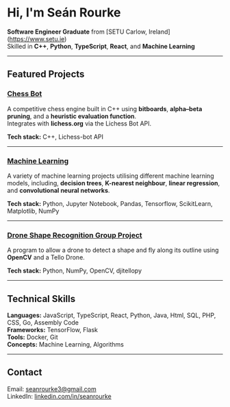 # Hi, I'm Seán Rourke

**Software Engineer Graduate** from [SETU Carlow, Ireland] (https://www.setu.ie)  
Skilled in **C++**, **Python**, **TypeScript**, **React**, and **Machine Learning**    

---

## Featured Projects

### [Chess Bot](https://github.com/SeanRourke/C00251168-Chess-Bot)
A competitive chess engine built in C++ using **bitboards**, **alpha–beta pruning**, and a **heuristic evaluation function**.  
Integrates with **lichess.org** via the Lichess Bot API.

**Tech stack:** C++, Lichess-bot API

---

### [Machine Learning](https://www.datascienceportfol.io/seanrourke3)
A variety of machine learning projects utilising different machine learning models, including, **decision trees**, **K-nearest neighbour**, **linear regression**, and **convolutional neural networks**.

**Tech stack:** Python, Jupyter Notebook, Pandas, Tensorflow, ScikitLearn, Matplotlib, NumPy

---

### [Drone Shape Recognition Group Project](https://github.com/thestevenlol/AIintheWildGP)
A program to allow a drone to detect a shape and fly along its outline using **OpenCV** and a Tello Drone.

**Tech stack:** Python, NumPy, OpenCV, djitellopy

---

## Technical Skills

**Languages:** JavaScript, TypeScript, React, Python, Java, Html, SQL, PHP, CSS, Go, Assembly Code  
**Frameworks:** TensorFlow, Flask  
**Tools:** Docker, Git  
**Concepts:** Machine Learning, Algorithms 

---

## Contact

Email: [seanrourke3@gmail.com](mailto:seanrourke3@gmail.com)  
LinkedIn: [linkedin.com/in/seanrourke](https://www.linkedin.com/in/se%C3%A1n-rourke-556742291/)  